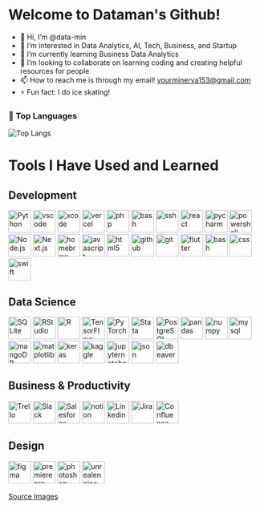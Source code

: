 <h1>Welcome to Dataman's Github!</h1>

- 👋 Hi, I’m @data-min
- 👀 I’m interested in Data Analytics, AI, Tech, Business, and Startup
- 🌱 I’m currently learning Business Data Analytics
- 💞️ I’m looking to collaborate on learning coding and creating helpful resources for people
- 📫 How to reach me is through my email! yourminerva153@gmail.com
- ⚡ Fun fact: I do ice skating!

<!---
data-min/data-min is a ✨ special ✨ repository because its `README.md` (this file) appears on your GitHub profile.
You can click the Preview link to take a look at your changes.
--->
<h3>📖 Top Languages</h3>

![Top Langs](https://github-readme-stats.vercel.app/api/top-langs/?username=data-min&layout=compact)</b>



<h1>Tools I Have Used and Learned</h1>

<h2>Development</h2>
<p align="left">
    <img src="https://cdn.jsdelivr.net/gh/devicons/devicon@latest/icons/python/python-original.svg" alt="Python" width="45" height="45" />
    <img src="https://cdn.jsdelivr.net/gh/devicons/devicon/icons/vscode/vscode-original.svg" alt="vscode" width="45" height="45"/>
    <img src="https://cdn.jsdelivr.net/gh/devicons/devicon/icons/xcode/xcode-original.svg" alt="xcode" width="45" height="45"/>
    <img src="https://cdn.jsdelivr.net/gh/devicons/devicon/icons/vercel/vercel-original-wordmark.svg" alt="vercel" width="45" height="45"/>
    <img src="https://cdn.jsdelivr.net/gh/devicons/devicon/icons/php/php-original.svg" alt="php" width="45" height="45"/>
    <img src="https://cdn.jsdelivr.net/gh/devicons/devicon/icons/bash/bash-original.svg" alt="bash" width="45" height="45"/>
    <img src="https://cdn.jsdelivr.net/gh/devicons/devicon/icons/ssh/ssh-original-wordmark.svg" alt="ssh" width="45" height="45"/>
    <img src="https://cdn.jsdelivr.net/gh/devicons/devicon/icons/react/react-original-wordmark.svg" alt="react" width="45" height="45"/>
    <img src="https://cdn.jsdelivr.net/gh/devicons/devicon@latest/icons/pycharm/pycharm-original.svg" alt="pycharm" width="45" height="45"/>
    <img src="https://cdn.jsdelivr.net/gh/devicons/devicon@latest/icons/powershell/powershell-original.svg" alt="powershell" width="45" height="45"/>
    <img src="https://cdn.jsdelivr.net/gh/devicons/devicon@latest/icons/nodejs/nodejs-original-wordmark.svg" alt="Node.js" width="45" height="45" />
    <img src="https://cdn.jsdelivr.net/gh/devicons/devicon@latest/icons/nextjs/nextjs-original.svg" alt="Next.js" width="45" height="45"/>
    <img src="https://cdn.jsdelivr.net/gh/devicons/devicon@latest/icons/homebrew/homebrew-original-wordmark.svg" alt="homebrew" width="45" height="45"/>
    <img src="https://cdn.jsdelivr.net/gh/devicons/devicon@latest/icons/javascript/javascript-original.svg" alt="javascript" width="45" height="45"/>
    <img src="https://cdn.jsdelivr.net/gh/devicons/devicon@latest/icons/html5/html5-original-wordmark.svg" alt="html5" width="45" height="45"/>
    <img src="https://cdn.jsdelivr.net/gh/devicons/devicon@latest/icons/github/github-original.svg" alt="github" width="45" height="45"/>
    <img src="https://cdn.jsdelivr.net/gh/devicons/devicon@latest/icons/git/git-original-wordmark.svg" alt="git" width="45" height="45"/>
    <img src="https://cdn.jsdelivr.net/gh/devicons/devicon@latest/icons/flutter/flutter-original.svg" alt="flutter" width="45" height="45"/>
    <img src="https://cdn.jsdelivr.net/gh/devicons/devicon@latest/icons/bash/bash-original.svg" alt="bash" width="45" height="45" />
    <img src="https://cdn.jsdelivr.net/gh/devicons/devicon@latest/icons/css3/css3-original-wordmark.svg" alt="css" width="45" height="45"/>
    <img src="https://cdn.jsdelivr.net/gh/devicons/devicon@latest/icons/swift/swift-original.svg" alt="swift" width="45" height="45"/>


</p>

<h2>Data Science </h2>
<p align="left">
    <img src="https://cdn.jsdelivr.net/gh/devicons/devicon/icons/sqlite/sqlite-original.svg" alt="SQLite" width="45" height="45"/>
    <img src="https://cdn.jsdelivr.net/gh/devicons/devicon/icons/rstudio/rstudio-original.svg" alt="RStudio" width="45" height="45"/>
    <img src="https://cdn.jsdelivr.net/gh/devicons/devicon/icons/r/r-original.svg" alt="R" width="45" height="45"/> 
    <img src="https://cdn.jsdelivr.net/gh/devicons/devicon/icons/tensorflow/tensorflow-original.svg" alt="TensorFlow" width="45" height="45"/>
    <img src="https://cdn.jsdelivr.net/gh/devicons/devicon/icons/pytorch/pytorch-original.svg" alt="PyTorch" width="45" height="45"/>
    <img src="https://cdn.jsdelivr.net/gh/devicons/devicon/icons/stata/stata-original-wordmark.svg" alt="Stata" width="45" height="45"/>
    <img src="https://cdn.jsdelivr.net/gh/devicons/devicon@latest/icons/postgresql/postgresql-original.svg" alt="PostgreSQL" width="45" height="45" />
    <img src="https://cdn.jsdelivr.net/gh/devicons/devicon@latest/icons/pandas/pandas-original-wordmark.svg" alt="pandas" width="45" height="45"/>
    <img src="https://cdn.jsdelivr.net/gh/devicons/devicon@latest/icons/numpy/numpy-original-wordmark.svg" alt="numpy" width="45" height="45"/>
    <img src="https://cdn.jsdelivr.net/gh/devicons/devicon@latest/icons/mysql/mysql-original.svg" alt="mysql" width="45" height="45"/>
    <img src="https://cdn.jsdelivr.net/gh/devicons/devicon@latest/icons/mongodb/mongodb-original-wordmark.svg" alt="mangoDB" width="45" height="45" />
    <img src="https://cdn.jsdelivr.net/gh/devicons/devicon@latest/icons/matplotlib/matplotlib-original-wordmark.svg" alt="matplotlib" width="45" height="45" />
    <img src="https://cdn.jsdelivr.net/gh/devicons/devicon@latest/icons/keras/keras-original-wordmark.svg" alt="keras" width="45" height="45" />
    <img src="https://cdn.jsdelivr.net/gh/devicons/devicon@latest/icons/kaggle/kaggle-original-wordmark.svg" alt="kaggle" width="45" height="45" />
    <img src="https://cdn.jsdelivr.net/gh/devicons/devicon@latest/icons/jupyter/jupyter-original-wordmark.svg" alt="jupyternotebook" width="45" height="45"/>
    <img src="https://cdn.jsdelivr.net/gh/devicons/devicon@latest/icons/json/json-original.svg" alt="json" width="45" height="45"/>
    <img src="https://cdn.jsdelivr.net/gh/devicons/devicon@latest/icons/dbeaver/dbeaver-original.svg" alt="dbeaver" width="45" height="45"/>
</p>


<h2>Business & Productivity</h2>
<p align="left">
    <img src="https://cdn.jsdelivr.net/gh/devicons/devicon/icons/trello/trello-original.svg" alt="Trello" width="45" height="45"/>
    <img src="https://cdn.jsdelivr.net/gh/devicons/devicon/icons/slack/slack-original.svg" alt="Slack" width="45" height="45"/>
    <img src="https://cdn.jsdelivr.net/gh/devicons/devicon/icons/salesforce/salesforce-original.svg" alt="Salesforce" width="45" height="45"/>
    <img src="https://cdn.jsdelivr.net/gh/devicons/devicon@latest/icons/notion/notion-original.svg" alt="notion" width="45" height="45" />
    <img src="https://cdn.jsdelivr.net/gh/devicons/devicon@latest/icons/linkedin/linkedin-original.svg" alt="Linkedin" width="45" height="45"/>
    <img src="https://cdn.jsdelivr.net/gh/devicons/devicon@latest/icons/jira/jira-original-wordmark.svg" alt="Jira" width="45" height="45"/>
    <img src="https://cdn.jsdelivr.net/gh/devicons/devicon@latest/icons/confluence/confluence-original-wordmark.svg" alt="Confluence" width="45" height="45"/>
</p>


<h2>Design</h2>
<p align="left">
    <img src="https://cdn.jsdelivr.net/gh/devicons/devicon@latest/icons/figma/figma-original.svg" alt="figma" width="45" height="45"/>
    <img src="https://cdn.jsdelivr.net/gh/devicons/devicon@latest/icons/premierepro/premierepro-original.svg" alt="premierepro" width="45" height="45"/>
    <img src="https://cdn.jsdelivr.net/gh/devicons/devicon@latest/icons/photoshop/photoshop-original.svg" alt="photoshop" width="45" height="45"/>
    <img src="https://cdn.jsdelivr.net/gh/devicons/devicon@latest/icons/unrealengine/unrealengine-original.svg" alt="unrealengine" width="45" height="45"/>

    
</p>
<a href="https://https://devicon.dev//">Source Images</a>

